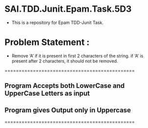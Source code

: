 # SAI.TDD.Junit.Epam.Task.5D3
* This is a repository for Epam TDD-Junit Task.
# Problem Statement :
* Remove ‘A’ if it is present in first 2 characters of the string.
  if ‘A’ is present after 2 characters, it should not be 
  removed.

==============================================
## Program Accepts both LowerCase and UpperCase Letters as input
## Program gives Output only in Uppercase
==============================================

